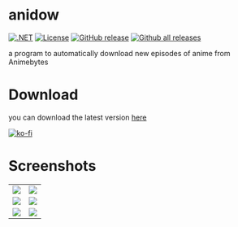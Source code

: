 # anidow
[![.NET](https://github.com/MemeLabs/Anidow/actions/workflows/build.yml/badge.svg)](https://github.com/MemeLabs/Anidow/actions/workflows/build.yml) [![License](https://img.shields.io/github/license/MemeLabs/Anidow.svg)](https://github.com/MemeLabs/Anidow/blob/main/LICENSE) [![GitHub release](https://img.shields.io/github/release/MemeLabs/Anidow.svg)](https://github.com/MemeLabs/Anidow/releases/) [![Github all releases](https://img.shields.io/github/downloads/MemeLabs/Anidow/total.svg)](https://GitHub.com/MemeLabs/Anidow/releases/)



a program to automatically download new episodes of anime from Animebytes

# Download

you can download the latest version [here](https://github.com/MemeLabs/Anidow/releases)

[![ko-fi](https://ko-fi.com/img/githubbutton_sm.svg)](https://ko-fi.com/G2G65MH8Z)

# Screenshots

<table>
  <tr>
    <td><img src="https://user-images.githubusercontent.com/6447030/141515595-614acbdf-6d14-484a-9ab1-9cbcfa2891c3.png"></td>
    <td><img src="https://user-images.githubusercontent.com/6447030/141515652-93495d42-b318-4f38-b6c6-e52f3bb62529.png"></td>
  </tr>
  <tr>
    <td><img src="https://user-images.githubusercontent.com/6447030/141515719-a7aa6c70-55f1-4d82-96ec-697c8574f584.png"></td>
    <td><img src="https://user-images.githubusercontent.com/6447030/141515752-b77c56d3-307b-4b66-a8b5-7d23b8017e97.png"></td>
  </tr>
  <tr>
    <td><img src="https://user-images.githubusercontent.com/6447030/141515814-f1286f57-670d-48ae-8774-167382966611.png"></td>
    <td><img src="https://user-images.githubusercontent.com/6447030/141515840-2af90940-3217-48a2-a9d1-ed714d1ae9d6.png"></td>
  </tr>
 </table>
